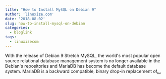 ```yaml
---
title: "How to Install MySQL on Debian 9"
author: 'linuxize.com'
date: '2018-08-02'
slug: how-to-install-mysql-on-debian
categories:
  - bloglink
tags:
  - linuxizecom
---
```


With the release of Debian 9 Stretch MySQL, the world's most popular open source relational database management system is no longer available in the Debian's repositories and MariaDB has become the default database system. MariaDB is a backward compatible, binary drop-in replacement of[... <i class="fas fa-external-link-alt"></i>](https://linuxize.com/post/how-to-install-mysql-on-debian-9/)

